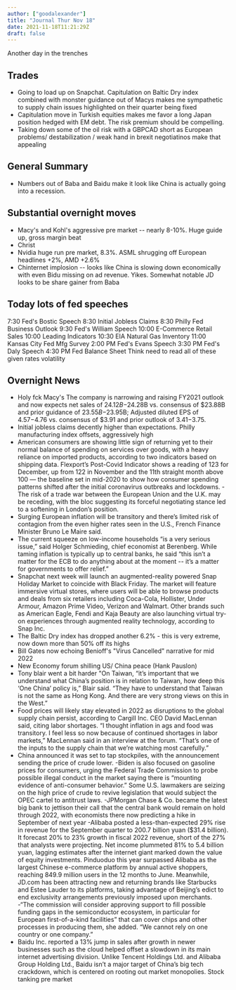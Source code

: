 ```yaml
---
author: ["goodalexander"]
title: "Journal Thur Nov 18"
date: 2021-11-18T11:21:29Z
draft: false
---
```

Another day in the trenches

## Trades

- Going to load up on Snapchat. Capitulation on Baltic Dry index combined with monster guidance out of Macys makes me sympathetic to supply chain issues highlighted on their quarter being fixed 
- Capitulation move in Turkish equities makes me favor a long Japan position hedged with EM debt. The risk premium should be compelling. 
- Taking down some of the oil risk with a GBPCAD short as European problems/ destabilization / weak hand in brexit negotiatinos make that appealing  

## General Summary
- Numbers out of Baba and Baidu make it look like China is actually going into a recession.

## Substantial overnight moves
- Macy's and Kohl's aggressive pre market -- nearly 8-10%. Huge guide up, gross margin beat 
- Christ
- Nvidia huge run pre market, 8.3%. ASML shrugging off European headlines +2%, AMD +2.6% 
- Chinternet implosion -- looks like China is slowing down economically with even Bidu missing on ad revenue. Yikes. Somewhat notable JD looks to be share gainer from Baba 

## Today lots of fed speeches
7:30 Fed's Bostic Speech
8:30 Initial Jobless Claims
8:30 Philly Fed Business Outlook
9:30 Fed's William Speech
10:00 E-Commerce Retail Sales
10:00 Leading Indicators
10:30 EIA Natural Gas Inventory
11:00 Kansas City Fed Mfg Survey
2:00 PM Fed's Evans Speech
3:30 PM Fed's Daly Speech
4:30 PM Fed Balance Sheet
Think need to read all of these given rates volatility 

## Overnight News
- Holy fck Macy's The company is narrowing and raising FY2021 outlook and now expects net sales of $24.12B-$24.28B vs. consensus of $23.88B  and prior guidance of $23.55B-$23.95B; Adjusted diluted EPS of $4.57-$4.76 vs. consensus of $3.91 and prior outlook of $3.41-$3.75.
- Initial jobless claims decently higher than expectations. Philly manufacturing index offsets, aggressively high 
- American consumers are showing little sign of returning yet to their normal balance of spending on services over goods, with a heavy reliance on imported products, according to two indicators based on shipping data. Flexport’s Post-Covid Indicator shows a reading of 123 for December, up from 122 in November and the 11th straight month above 100 — the baseline set in mid-2020 to show how consumer spending patterns shifted after the initial coronavirus outbreaks and lockdowns.
-The risk of a trade war between the European Union and the U.K. may be receding, with the bloc suggesting its forceful negotiating stance led to a softening in London’s position.
- Surging European inflation will be transitory and there’s limited risk of contagion from the even higher rates seen in the U.S., French Finance Minister Bruno Le Maire said.
- The current squeeze on low-income households “is a very serious issue,” said Holger Schmieding, chief economist at Berenberg. While taming inflation is typically up to central banks, he said “this isn’t a matter for the ECB to do anything about at the moment -- it’s a matter for governments to offer relief.”
- Snapchat next week will launch an augmented-reality powered Snap Holiday Market to coincide with Black Friday. The market will feature immersive virtual stores, where users will be able to browse products and deals from six retailers including Coca-Cola, Hollister, Under Armour, Amazon Prime Video, Verizon and Walmart. Other brands such as American Eagle, Fendi and Kaja Beauty are also launching virtual try-on experiences through augmented reality technology, according to Snap Inc.
- The Baltic Dry index has dropped another 6.2% - this is very extreme, now down more than 50% off its highs
- Bill Gates now echoing Benioff's "Virus Cancelled" narrative for mid 2022
- New Economy forum shilling US/ China peace (Hank Pauslon)
- Tony blair went a bit harder "On Taiwan, “it’s important that we understand what China’s position is in relation to Taiwan, how deep this ‘One China’ policy is,” Blair said. “They have to understand that Taiwan is not the same as Hong Kong. And there are very strong views on this in the West.”
- Food prices will likely stay elevated in 2022 as disruptions to the global supply chain persist, according to Cargill Inc. CEO David MacLennan said, citing labor shortages. “I thought inflation in ags and food was transitory. I feel less so now because of continued shortages in labor markets,” MacLennan said in an interview at the forum. “That’s one of the inputs to the supply chain that we’re watching most carefully.” 
- China announced it was set to tap stockpiles, with the announcement sending the price of crude lower. 
-Biden is also focused on gasoline prices for consumers, urging the Federal Trade Commission to probe possible illegal conduct in the market saying there is “mounting evidence of anti-consumer behavior.” Some U.S. lawmakers are seizing on the high price of crude to revive legislation that would subject the OPEC cartel to antitrust laws.
-JPMorgan Chase & Co. became the latest big bank to jettison their call that the central bank would remain on hold through 2022, with economists there now predicting a hike in September of next year
-Alibaba posted a less-than-expected 29% rise in revenue for the September quarter to 200.7 billion yuan ($31.4 billion). It forecast 20% to 23% growth in fiscal 2022 revenue, short of the 27% that analysts were projecting. Net income plummeted 81% to 5.4 billion yuan, lagging estimates after the internet giant marked down the value of equity investments. Pinduoduo this year surpassed Alibaba as the largest Chinese e-commerce platform by annual active shoppers, reaching 849.9 million users in the 12 months to June. Meanwhile, JD.com has been attracting new and returning brands like Starbucks and Estee Lauder to its platforms, taking advantage of Beijing’s edict to end exclusivity arrangements previously imposed upon merchants.
-“The commission will consider approving support to fill possible funding gaps in the semiconductor ecosystem, in particular for European first-of-a-kind facilities” that can cover chips and other processes in producing them, she added. “We cannot rely on one country or one company.”
- Baidu Inc. reported a 13% jump in sales after growth in newer businesses such as the cloud helped offset a slowdown in its main internet advertising division. Unlike Tencent Holdings Ltd. and Alibaba Group Holding Ltd., Baidu isn’t a major target of China’s big tech crackdown, which is centered on rooting out market monopolies. Stock tanking pre market 
